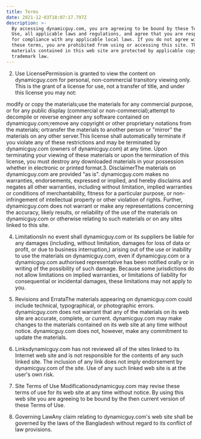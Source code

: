 ```yaml
---
title: Terms
date: 2021-12-03T18:07:17.797Z
description: >-
  By accessing dynamicguy.com, you are agreeing to be bound by these Terms of
  Use, all applicable laws and regulations, and agree that you are responsible
  for compliance with any applicable local laws. If you do not agree with any of
  these terms, you are prohibited from using or accessing this site. The
  materials contained in this web site are protected by applicable copyright and
  trademark law.
---
```

2. Use LicensePermission is granted to view the content on dynamicguy.com for personal, non-commercial transitory viewing only. This is the grant of a license for use, not a transfer of title, and under this license you may not:

modify or copy the materials;use the materials for any commercial purpose, or for any public display (commercial or non-commercial);attempt to decompile or reverse engineer any software contained on dynamicguy.com;remove any copyright or other proprietary notations from the materials; ortransfer the materials to another person or "mirror" the materials on any other server.This license shall automatically terminate if you violate any of these restrictions and may be terminated by dynamicguy.com (owners of dynamicguy.com) at any time. Upon terminating your viewing of these materials or upon the termination of this license, you must destroy any downloaded materials in your possession whether in electronic or printed format.3. DisclaimerThe materials on dynamicguy.com are provided "as is". dynamicguy.com makes no warranties, endorsements, expressed or implied, and hereby disclaims and negates all other warranties, including without limitation, implied warranties or conditions of merchantability, fitness for a particular purpose, or non-infringement of intellectual property or other violation of rights. Further, dynamicguy.com does not warrant or make any representations concerning the accuracy, likely results, or reliability of the use of the materials on dynamicguy.com or otherwise relating to such materials or on any sites linked to this site.

4. LimitationsIn no event shall dynamicguy.com or its suppliers be liable for any damages (including, without limitation, damages for loss of data or profit, or due to business interruption,) arising out of the use or inability to use the materials on dynamicguy.com, even if dynamicguy.com or a dynamicguy.com authorised representative has been notified orally or in writing of the possibility of such damage. Because some jurisdictions do not allow limitations on implied warranties, or limitations of liability for consequential or incidental damages, these limitations may not apply to you.

5. Revisions and ErrataThe materials appearing on dynamicguy.com could include technical, typographical, or photographic errors. dynamicguy.com does not warrant that any of the materials on its web site are accurate, complete, or current. dynamicguy.com may make changes to the materials contained on its web site at any time without notice. dynamicguy.com does not, however, make any commitment to update the materials.

6. Linksdynamicguy.com has not reviewed all of the sites linked to its Internet web site and is not responsible for the contents of any such linked site. The inclusion of any link does not imply endorsement by dynamicguy.com of the site. Use of any such linked web site is at the user's own risk.

7. Site Terms of Use Modificationsdynamicguy.com may revise these terms of use for its web site at any time without notice. By using this web site you are agreeing to be bound by the then current version of these Terms of Use.

8. Governing LawAny claim relating to dynamicguy.com's web site shall be governed by the laws of the Bangladesh without regard to its conflict of law provisions.
